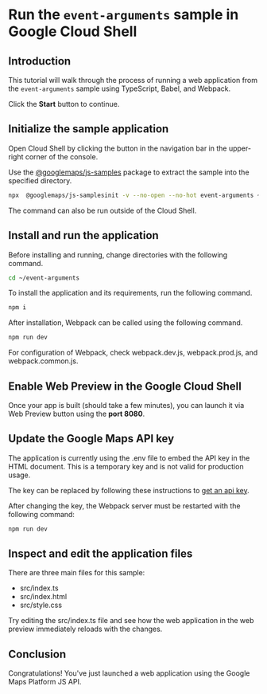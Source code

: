 # Run the `event-arguments` sample in Google Cloud Shell

<walkthrough-tutorial-duration duration="10"/>

## Introduction

This tutorial will walk through the process of running a web application from
the `event-arguments` sample using TypeScript, Babel, and Webpack.

Click the **Start** button to continue.

## Initialize the sample application

Open Cloud Shell by clicking the
<walkthrough-cloud-shell-icon></walkthrough-cloud-shell-icon> button in the
navigation bar in the upper-right corner of the console.

Use the [@googlemaps/js-samples](https://www.npmjs.com/package/@googlemaps/js-samples) package to 
extract the sample into the specified directory.

```bash
npx  @googlemaps/js-samplesinit -v --no-open --no-hot event-arguments ~/event-arguments
```

The command can also be run outside of the Cloud Shell.

## Install and run the application

Before installing and running, change directories with the following command.

```bash
cd ~/event-arguments
```

To install the application and its requirements, run the following command.

```bash
npm i
```

After installation, Webpack can be called using the following command.

```bash
npm run dev
```

For configuration of Webpack, check
<walkthrough-editor-open-file filePath="event-arguments/webpack.dev.js">webpack.dev.js</walkthrough-editor-open-file>,
<walkthrough-editor-open-file filePath="event-arguments/webpack.prod.js">webpack.prod.js</walkthrough-editor-open-file>,
and
<walkthrough-editor-open-file filePath="event-arguments/webpack.common.js">webpack.common.js</walkthrough-editor-open-file>.

## Enable Web Preview in the Google Cloud Shell

Once your app is built (should take a few minutes), you can launch it via
<walkthrough-spotlight-pointer target="cloudshell" spotlightId="devshell-web-preview-button">Web
Preview button</walkthrough-spotlight-pointer> using the **port 8080**.

## Update the Google Maps API key

The application is currently using the
<walkthrough-editor-open-file filePath="event-arguments/.env">.env</walkthrough-editor-open-file>
file to embed the API key in the HTML document. This is a temporary key and is
not valid for production usage.

The key can be replaced by following these instructions to
[get an api key](https://developers.google.com/maps/documentation/javascript/get-api-key).

After changing the key, the Webpack server must be restarted with the following
command:

```bash
npm run dev
```

## Inspect and edit the application files

There are three main files for this sample:

*   <walkthrough-editor-open-file filePath="event-arguments/src/index.ts">src/index.ts</walkthrough-editor-open-file>
*   <walkthrough-editor-open-file filePath="event-arguments/src/index.html">src/index.html</walkthrough-editor-open-file>
*   <walkthrough-editor-open-file filePath="event-arguments/src/style.css">src/style.css</walkthrough-editor-open-file>

Try editing the <walkthrough-editor-open-file filePath="event-arguments/src/index.ts">src/index.ts</walkthrough-editor-open-file> file and see how the web application in the web preview immediately reloads with the changes.

## Conclusion

<walkthrough-conclusion-trophy></walkthrough-conclusion-trophy>

Congratulations! You've just launched a web application using the Google Maps
Platform JS API.
